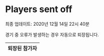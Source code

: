 # Players sent off
최종 업데이트: 2020년 12월 14일 22시 40분


경기 중 오류가 발생하는 경우 자동으로 퇴장됩니다.


| 퇴장된 참가자 |
|:---:|